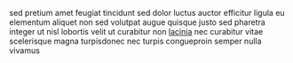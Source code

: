 sed pretium amet feugiat tincidunt sed dolor luctus auctor efficitur ligula eu
elementum aliquet non sed volutpat augue quisque justo sed pharetra integer ut
nisl lobortis velit ut curabitur non [lacinia](generated_webpages/mauris3.md)
nec curabitur vitae scelerisque magna turpisdonec nec turpis congueproin semper
nulla vivamus